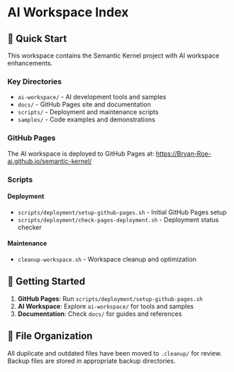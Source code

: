 # AI Workspace Index

## 🎯 Quick Start

This workspace contains the Semantic Kernel project with AI workspace enhancements.

### Key Directories

- `ai-workspace/` - AI development tools and samples
- `docs/` - GitHub Pages site and documentation  
- `scripts/` - Deployment and maintenance scripts
- `samples/` - Code examples and demonstrations

### GitHub Pages

The AI workspace is deployed to GitHub Pages at:
https://Bryan-Roe-ai.github.io/semantic-kernel/

### Scripts

#### Deployment
- `scripts/deployment/setup-github-pages.sh` - Initial GitHub Pages setup
- `scripts/deployment/check-pages-deployment.sh` - Deployment status checker

#### Maintenance  
- `cleanup-workspace.sh` - Workspace cleanup and optimization

## 🚀 Getting Started

1. **GitHub Pages**: Run `scripts/deployment/setup-github-pages.sh`
2. **AI Workspace**: Explore `ai-workspace/` for tools and samples
3. **Documentation**: Check `docs/` for guides and references

## 📁 File Organization

All duplicate and outdated files have been moved to `.cleanup/` for review.
Backup files are stored in appropriate backup directories.

